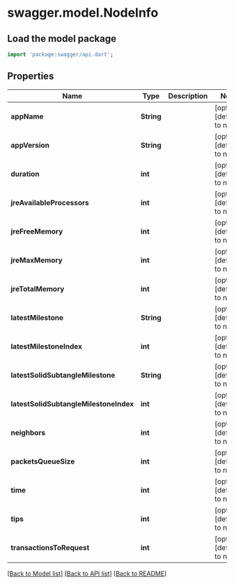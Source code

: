 # swagger.model.NodeInfo

## Load the model package
```dart
import 'package:swagger/api.dart';
```

## Properties
Name | Type | Description | Notes
------------ | ------------- | ------------- | -------------
**appName** | **String** |  | [optional] [default to null]
**appVersion** | **String** |  | [optional] [default to null]
**duration** | **int** |  | [optional] [default to null]
**jreAvailableProcessors** | **int** |  | [optional] [default to null]
**jreFreeMemory** | **int** |  | [optional] [default to null]
**jreMaxMemory** | **int** |  | [optional] [default to null]
**jreTotalMemory** | **int** |  | [optional] [default to null]
**latestMilestone** | **String** |  | [optional] [default to null]
**latestMilestoneIndex** | **int** |  | [optional] [default to null]
**latestSolidSubtangleMilestone** | **String** |  | [optional] [default to null]
**latestSolidSubtangleMilestoneIndex** | **int** |  | [optional] [default to null]
**neighbors** | **int** |  | [optional] [default to null]
**packetsQueueSize** | **int** |  | [optional] [default to null]
**time** | **int** |  | [optional] [default to null]
**tips** | **int** |  | [optional] [default to null]
**transactionsToRequest** | **int** |  | [optional] [default to null]

[[Back to Model list]](../README.md#documentation-for-models) [[Back to API list]](../README.md#documentation-for-api-endpoints) [[Back to README]](../README.md)


